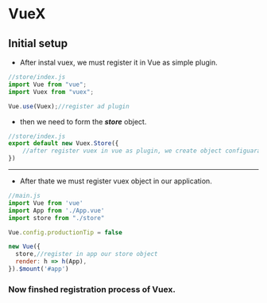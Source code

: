 # VueX

## Initial setup

* After instal vuex, we must register it in Vue as simple plugin.
```javascript
//store/index.js
import Vue from "vue";
import Vuex from "vuex";

Vue.use(Vuex);//register ad plugin
```
* then we need to form the ***store*** object.
```javascript
//store/index.js
export default new Vuex.Store({
    //after register vuex in vue as plugin, we create object configuaration for vuex.
})
```
<hr/>

* After thate we must register vuex object in our application.
```javascript
//main.js
import Vue from 'vue'
import App from './App.vue'
import store from "./store"

Vue.config.productionTip = false

new Vue({
  store,//register in app our store object
  render: h => h(App),
}).$mount('#app')

```

### Now finshed registration process of Vuex.